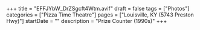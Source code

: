 +++
title = "EFFJYbW_DrZSgcft4Wtm.avif"
draft = false
tags = ["Photos"]
categories = ["Pizza Time Theatre"]
pages = ["Louisville, KY (5743 Preston Hwy)"]
startDate = ""
description = "Prize Counter (1990s)"
+++
